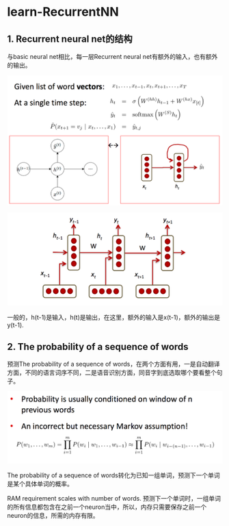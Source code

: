 # learn-RecurrentNN

## 1. Recurrent neural net的结构

与basic neural net相比，每一层Recurrent neural net有额外的输入，也有额外的输出。

![Recurrent neural net](images/RNN.png)

![Recurrent neural net II](images/rnn2.png)

一般的，h(t-1)是输入，h(t)是输出，在这里，额外的输入是x(t-1)，额外的输出是y(t-1).

## 2. The probability of a sequence of words

预测The probability of a sequence of words，在两个方面有用，一是自动翻译方面，不同的语言词序不同，二是语音识别方面，同音字到底选取哪个要看整个句子。

![markov model](images/markov.png)

The probability of a sequence of words转化为已知一组单词，预测下一个单词是某个具体单词的概率。

RAM requirement scales with number of words. 预测下一个单词时，一组单词的所有信息都包含在之前一个neuron当中，所以，内存只需要保存之前一个neuron的信息，所需的内存有限。
